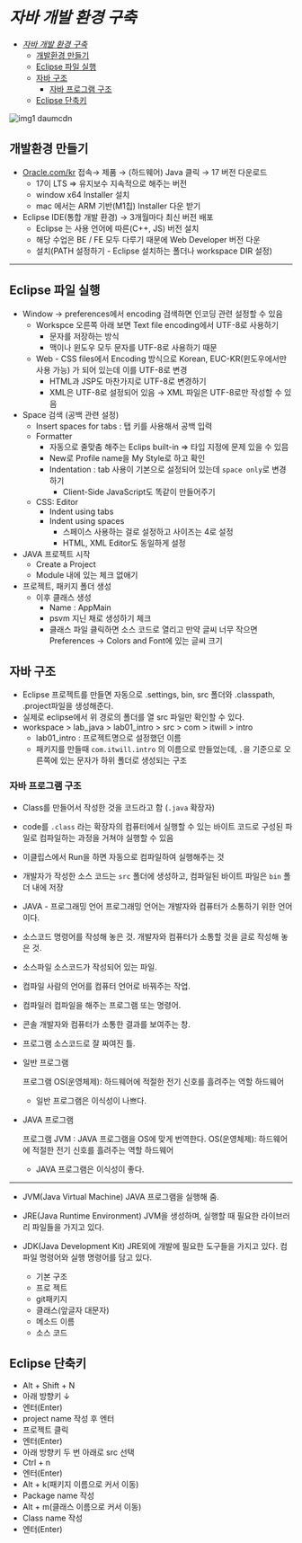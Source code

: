 #  _자바 개발 환경 구축_
- [_자바 개발 환경 구축_](#자바-개발-환경-구축)
  - [개발환경 만들기](#개발환경-만들기)
  - [Eclipse 파일 실행](#eclipse-파일-실행)
  - [자바 구조](#자바-구조)
    - [자바 프로그램 구조](#자바-프로그램-구조)
  - [Eclipse 단축키](#eclipse-단축키)


![img1 daumcdn](https://github.com/Hhhhhwon/TIL/assets/147058027/e2084c18-f111-4c69-972a-bb44a546905f)

## 개발환경 만들기

- [Oracle.com/kr](http://Oracle.com/kr) 접속→ 제품 → (하드웨어) Java 클릭 → 17 버전 다운로드
    - 17이 LTS ⇒ 유지보수 지속적으로 해주는 버전
    - window x64 Installer 설치
    - mac 에서는 ARM 기반(M1칩) Installer 다운 받기
- Eclipse IDE(통합 개발 환경) → 3개월마다 최신 버전 배포
    - Eclipse 는 사용 언어에 따른(C++, JS) 버전 설치
    - 해당 수업은 BE / FE 모두 다루기 때문에 Web Developer 버전 다운
    - 설치(PATH 설정하기 - Eclipse 설치하는 폴더나 workspace DIR 설정)

---

## Eclipse 파일 실행

- Window → preferences에서 encoding 검색하면 인코딩 관련 설정할 수 있음
    - Workspce 오른쪽 아래 보면 Text file encoding에서 UTF-8로 사용하기
        - 문자를 저장하는 방식
        - 맥이나 윈도우 모두 문자를 UTF-8로 사용하기 때문
    - Web - CSS files에서 Encoding 방식으로 Korean, EUC-KR(윈도우에서만 사용 가능) 가 되어 있는데 이를 UTF-8로 변경
        - HTML과 JSP도 마찬가지로 UTF-8로 변경하기
        - XML은 UTF-8로 설정되어 있음 → XML 파일은 UTF-8로만 작성할 수 있음
- Space 검색 (공백 관련 설정)
    - Insert spaces for tabs : 탭 키를 사용해서 공백 입력
    - Formatter
        - 자동으로 줄맞춤 해주는 Eclips built-in ⇒ 타입 지정에 문제 있을 수 있믐
        - New로 Profile name을  My Style로 하고 확인
        - Indentation : tab 사용이 기본으로 설정되어 있는데 `space only`로 변경하기
            - Client-Side JavaScript도 똑같이 만들어주기
    - CSS: Editor
        - Indent using tabs
        - Indent using spaces
            - 스페이스 사용하는 걸로 설정하고 사이즈는 4로 설정
            - HTML, XML Editor도 동일하게 설정
- JAVA 프로젝트 시작
    - Create a Project
    - Module 내에 있는 체크 없애기
- 프로젝트, 패키지 폴더 생성
    - 이후 클래스 생성
        - Name : AppMain
        - psvm 지닌 채로 생성하기 체크
        - 클래스 파일 클릭하면 소스 코드로 열리고 만약 글씨 너무 작으면 Preferences → Colors and Font에 있는 글씨 크기

## 자바 구조

- Eclipse 프로젝트를 만들면 자동으로 .settings, bin, src 폴더와 .classpath, .project파일을 생성해준다.
- 실제로 eclipse에서 위 경로의 폴더를 열 src 파일만 확인할 수 있다.
- workspace > lab_java > lab01_intro > src > com > itwill > intro
    - lab01_intro : 프로젝트명으로 설정했던 이름
    - 패키지를 만들때 `com.itwill.intro` 의 이름으로 만들었는데, `.`을 기준으로 오른쪽에 있는 문자가 하위 폴더로 생성되는 구조

### 자바 프로그램 구조

- Class를 만들어서 작성한 것을 코드라고 함 (`.java` 확장자)
- code를 `.class` 라는 확장자의 컴퓨터에서 실행할 수 있는 바이트 코드로 구성된 파일로 컴파일하는 과정을 거쳐야 실행할 수 있음
- 이클립스에서 Run을 하면 자동으로 컴파일하여 실행해주는 것
- 개발자가 작성한 소스 코드는 `src` 폴더에 생성하고, 컴파일된 바이트 파일은 `bin` 폴더 내에 저장

- JAVA - 프로그래밍 언어
	프로그래밍 언어는 개발자와 컴퓨터가 소통하기 위한 언어이다.

- 소스코드
	명령어를 작성해 놓은 것.
	개발자와 컴퓨터가 소통할 것을 글로 작성해 놓은 것.

- 소스파일
	소스코드가 작성되어 있는 파일.

- 컴파일
	사람의 언어를 컴퓨터 언어로 바꿔주는 작업.

 - 컴파일러
	컴파일을 해주는 프로그램 또는 명령어.

 - 콘솔
	개발자와 컴퓨터가 소통한 결과를 보여주는 창.

 - 프로그램
	소스코드로 잘 짜여진 틀.

 - 일반 프로그램

	프로그램
	OS(운영체제): 하드웨어에 적절한 전기 신호를 흘려주는 역할
	하드웨어

	- 일반 프로그램은 이식성이 나쁘다.

 - JAVA 프로그램
	
	프로그램
	JVM : JAVA 프로그램을 OS에 맞게 번역한다.
	OS(운영체제): 하드웨어에 적절한 전기 신호를 흘려주는 역할
	하드웨어

	- JAVA 프로그램은 이식성이 좋다.
-----------------------------------------------------------------------
- JVM(Java Virtual Machine)
	JAVA 프로그램을 실행해 줌.

- JRE(Java Runtime Environment)
	JVM을 생성하며, 실행할 때 필요한 라이브러리 파일들을 가지고 있다.

- JDK(Java Development Kit)
	JRE외에 개발에 필요한 도구들을 가지고 있다.
	컴파일 명령어와 실행 명령어를 담고 있다.

    - 기본 구조
	- 프로 젝트
	- git패키지
	- 클래스(앞글자 대문자)
	- 메소드 이름 
    - 소스 코드
## Eclipse 단축키

- Alt + Shift + N
- 아래 방향키 ↓
- 엔터(Enter)
- project name 작성 후 엔터
- 프로젝트 클릭
- 엔터(Enter)
- 아래 방향키 두 번 아래로 src 선택
- Ctrl + n
- 엔터(Enter)
- Alt + k(패키지 이름으로 커서 이동)
- Package name 작성
- Alt + m(클래스 이름으로 커서 이동)
- Class name 작성
- 엔터(Enter)


